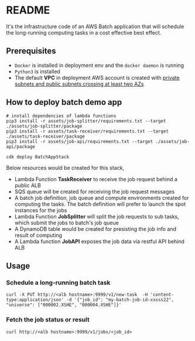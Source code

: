 # README
It's the infrastructure code of an AWS Batch application that will schedule the long-running computing tasks in a cost effective best effect.

## Prerequisites
- `Docker` is installed in deployment env and the `docker daemon` is running
- `Python3` is installed
- The default **VPC** in deployment AWS account is created with [private subnets and public subnets crossing at least two AZs][vpc-subnets-guide]

## How to deploy batch demo app
```shell
# install dependencies of lambda functions
pip3 install -r assets/job-splitter/requirements.txt --target ./assets/job-splitter/package
pip3 install -r assets/task-receiver/requirements.txt --target ./assets/task-receiver/package
pip3 install -r assets/job-api/requirements.txt --target ./assets/job-api/package

cdk deploy BatchAppStack
```
Below resources would be created for this stack,
- Lambda Function **TaskReceiver** to receive the job request behind a public ALB
- SQS queue will be created for receiving the job request messages
- A batch job definition, job queue and compute environments created for computing the tasks. The batch definition will prefer to launch the spot instances for the jobs
- Lambda Function **JobSplitter** will split the job requests to sub tasks, which submit the jobs to batch's job queue
- A DynamoDB table would be created for presisting the job info and result of computing
- A Lambda function **JobAPI** exposes the job data via restful API behind ALB

## Usage
### Schedule a long-running batch task
```shell
curl -X PUT http://<alb hostname>:9999/v1/new-task  -H 'content-type:application/json' -d '{"job_id": "my-batch-job-id-xxsss22", "universe": ["000002.XSHE", "000004.XSHE"]}'
```
### Fetch the job status or result
```shell
curl http://<alb hostname>:9999/v1/jobs/<job_id>
```

[vpc-subnets-guide]: https://docs.aws.amazon.com/vpc/latest/userguide/VPC_Scenario2.html